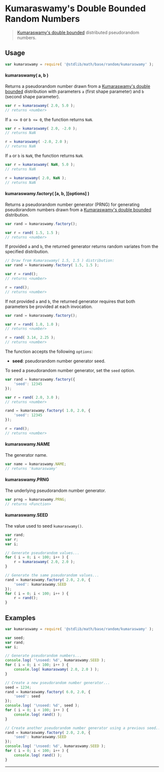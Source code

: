 # Kumaraswamy's Double Bounded Random Numbers

> [Kumaraswamy's double bounded][kumaraswamy] distributed pseudorandom numbers.


<section class="usage">

## Usage

``` javascript
var kumaraswamy = require( '@stdlib/math/base/random/kumaraswamy' );
```

#### kumaraswamy( a, b )

Returns a pseudorandom number drawn from a [Kumaraswamy's double bounded][kumaraswamy] distribution with parameters `a` (first shape parameter) and `b` (second shape parameter).

``` javascript
var r = kumaraswamy( 2.0, 5.0 );
// returns <number>
```

If `a <= 0` or `b <= 0`, the function returns `NaN`.

``` javascript
var r = kumaraswamy( 2.0, -2.0 );
// returns NaN

r = kumaraswamy( -2.0, 2.0 );
// returns NaN
```

If `a` or `b` is `NaN`, the function returns `NaN`.

``` javascript
var r = kumaraswamy( NaN, 5.0 );
// returns NaN

r = kumaraswamy( 2.0, NaN );
// returns NaN
```

#### kumaraswamy.factory( \[a, b, \]\[options\] )

Returns a pseudorandom number generator (PRNG) for generating pseudorandom numbers drawn from a [Kumaraswamy's double bounded][kumaraswamy] distribution.

``` javascript
var rand = kumaraswamy.factory();

var r = rand( 1.5, 1.5 );
// returns <number>
```

If provided `a` and `b`, the returned generator returns random variates from the specified distribution.

``` javascript
// Draw from Kumaraswamy( 1.5, 1.5 ) distribution:
var rand = kumaraswamy.factory( 1.5, 1.5 );

var r = rand();
// returns <number>

r = rand();
// returns <number>
```

If not provided `a` and `b`, the returned generator requires that both parameters be provided at each invocation.

``` javascript
var rand = kumaraswamy.factory();

var r = rand( 1.0, 1.0 );
// returns <number>

r = rand( 3.14, 2.25 );
// returns <number>
```

The function accepts the following `options`:

* __seed__: pseudorandom number generator seed.

To seed a pseudorandom number generator, set the `seed` option.

``` javascript
var rand = kumaraswamy.factory({
    'seed': 12345
});

var r = rand( 2.0, 3.0 );
// returns <number>

rand = kumaraswamy.factory( 1.0, 2.0, {
    'seed': 12345
});

r = rand();
// returns <number>
```

#### kumaraswamy.NAME

The generator name.

``` javascript
var name = kumaraswamy.NAME;
// returns 'kumaraswamy'
```

#### kumaraswamy.PRNG

The underlying pseudorandom number generator.

``` javascript
var prng = kumaraswamy.PRNG;
// returns <Function>
```

#### kumaraswamy.SEED

The value used to seed `kumaraswamy()`.

``` javascript
var rand;
var r;
var i;

// Generate pseudorandom values...
for ( i = 0; i < 100; i++ ) {
    r = kumaraswamy( 2.0, 2.0 );
}

// Generate the same pseudorandom values...
rand = kumaraswamy.factory( 2.0, 2.0, {
    'seed': kumaraswamy.SEED
});
for ( i = 0; i < 100; i++ ) {
    r = rand();
}
```

</section>

<!-- /.usage -->


<section class="examples">

## Examples

``` javascript
var kumaraswamy = require( '@stdlib/math/base/random/kumaraswamy' );

var seed;
var rand;
var i;

// Generate pseudorandom numbers...
console.log( '\nseed: %d', kumaraswamy.SEED );
for ( i = 0; i < 100; i++ ) {
    console.log( kumaraswamy( 2.0, 2.0 ) );
}

// Create a new pseudorandom number generator...
seed = 1234;
rand = kumaraswamy.factory( 6.0, 2.0, {
    'seed': seed
});
console.log( '\nseed: %d', seed );
for ( i = 0; i < 100; i++ ) {
    console.log( rand() );
}

// Create another pseudorandom number generator using a previous seed...
rand = kumaraswamy.factory( 2.0, 2.0, {
    'seed': kumaraswamy.SEED
});
console.log( '\nseed: %d', kumaraswamy.SEED );
for ( i = 0; i < 100; i++ ) {
    console.log( rand() );
}
```

</section>

<!-- /.examples -->


---

<section class="references">

</section>

<!-- /.references -->


<section class="links">

[kumaraswamy]: https://en.wikipedia.org/wiki/Kumaraswamy_distribution

</section>

<!-- /.links -->
